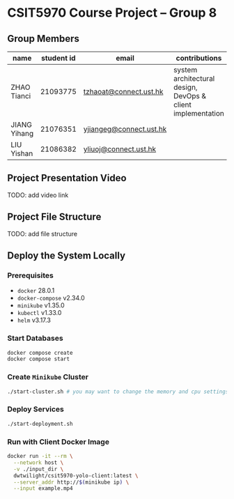 # CSIT5970 Course Project – Group 8

## Group Members

| name         | student id | email                   | contributions                                               |
| ------------ | ---------- | ----------------------- | ----------------------------------------------------------- |
| ZHAO Tianci  | 21093775   | tzhaoat@connect.ust.hk  | system architectural design, DevOps & client implementation |
| JIANG Yihang | 21076351   | yjiangeg@connect.ust.hk |
| LIU Yishan   | 21086382   | yliuoj@connect.ust.hk   |

## Project Presentation Video

TODO: add video link

## Project File Structure

TODO: add file structure

## Deploy the System Locally

### Prerequisites

- `docker` 28.0.1
- `docker-compose` v2.34.0
- `minikube` v1.35.0
- `kubectl` v1.33.0
- `helm` v3.17.3

### Start Databases

```sh
docker compose create
docker compose start
```

### Create `Minikube` Cluster

```sh
./start-cluster.sh # you may want to change the memory and cpu settings
```

### Deploy Services

```sh
./start-deployment.sh
```

### Run with Client Docker Image

```sh
docker run -it --rm \
  --network host \
  -v ./input_dir \
  dwtwilight/csit5970-yolo-client:latest \
  --server_addr http://$(minikube ip) \
  --input example.mp4
```
